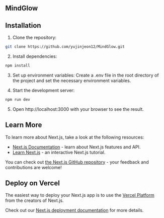 
## MindGlow

## Installation

1. Clone the repository:
````bash
git clone https://github.com/yujinjeon12/MindGlow.git
````
2. Install dependencies:
````bash
npm install
````

3. Set up environment variables:
Create a .env file in the root directory of the project and set the necessary environment variables.


5. Start the development server:
````bash
npm run dev
````

5. Open http://localhost:3000 with your browser to see the result.


## Learn More

To learn more about Next.js, take a look at the following resources:

- [Next.js Documentation](https://nextjs.org/docs) - learn about Next.js features and API.
- [Learn Next.js](https://nextjs.org/learn) - an interactive Next.js tutorial.

You can check out [the Next.js GitHub repository](https://github.com/vercel/next.js/) - your feedback and contributions are welcome!

## Deploy on Vercel

The easiest way to deploy your Next.js app is to use the [Vercel Platform](https://vercel.com/new?utm_medium=default-template&filter=next.js&utm_source=create-next-app&utm_campaign=create-next-app-readme) from the creators of Next.js.

Check out our [Next.js deployment documentation](https://nextjs.org/docs/deployment) for more details.
